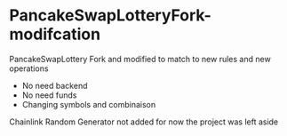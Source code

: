 # PancakeSwapLotteryFork-modifcation
PancakeSwapLottery Fork and modified to match to new rules and new operations

- No need backend
- No need funds
- Changing symbols and combinaison


Chainlink Random Generator not added for now
the project was left aside
